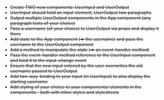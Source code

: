 - <del>Create TWO new components: UserInput and UserOutput</del>
- <del>UserInput should hold an input element, UserOutput two paragraphs</del>
- <del>Output multiple UserOutput components in the App component (any paragraph texts of your choice)</del>
- <del>Pass a username (of your choice) to UserOutput via props and display it there</del>
- <del>Add state to the App component (=> the username) and pass the username to the UserOutput component</del>
- <del>Add a method to manipulate the state (=> an event-handler method)</del>
- <del>Pass the event-handler method reference to the UserInput component and bind it to the input-change event</del>
- <del>Ensure that the new input entered by the user overwrites the old username passed to UserOutput</del>
- <del>Add two-way-binding to your input (in UserInput) to also display the starting username</del>
- <del>Add styling of your choice to your components/ elements in the components - both with inline styles and stylesheets</del>